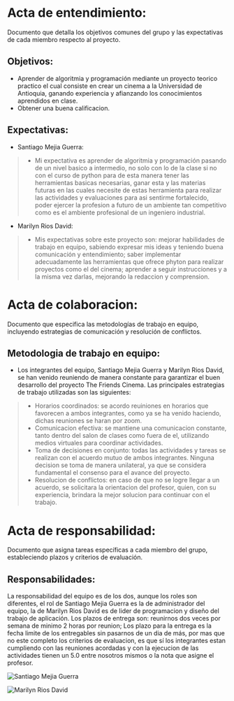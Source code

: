 # Acta de entendimiento:
Documento que detalla los objetivos comunes del grupo y las expectativas de cada miembro respecto al proyecto.

## Objetivos:
* Aprender de algoritmia y programación mediante un proyecto teorico practico el cual consiste en crear un cinema a la Universidad de Antioquia, ganando experiencia y afianzando los conocimientos aprendidos en clase.
* Obtener una buena calificacion.

## Expectativas:
* Santiago Mejia Guerra:
>* Mi expectativa  es aprender de algoritmia y programación pasando de un nivel basico a intermedio, no solo con lo de la clase si no con el curso de python para de esta manera tener las herramientas basicas necesarias,  ganar esta y las materias futuras en las cuales necesite de estas herramienta para realizar las actividades y evaluaciones para asi sentirme fortalecido, poder  ejercer la profesion a futuro de un ambiente tan competitivo como es el ambiente profesional de un ingeniero industrial.
* Marilyn Rios David:
>* Mis expectativas sobre este proyecto son: mejorar habilidades de trabajo en equipo, sabiendo expresar mis ideas y teniendo buena comunicación y entendimiento; saber implementar adecuadamente las herramientas que ofrece phyton para realizar proyectos como el del cinema; aprender a seguir instrucciones y a la misma vez darlas, mejorando la redaccion y comprension.

# Acta de colaboracion:
Documento que especifica las metodologías de trabajo en equipo, incluyendo estrategias de comunicación y resolución de conflictos.

## Metodologia de trabajo en equipo:
* Los integrantes del equipo, Santiago Mejia Guerra y Marilyn Rios David, se han venido reuniendo de manera constante para garantizar el buen desarrollo del proyecto The Friends Cinema. Las principales estrategias de trabajo utilizadas son las siguientes:
>* Horarios coordinados: se acordo reuiniones en horarios que favorecen a ambos integrantes, como ya se ha venido haciendo, dichas reuniones se haran por zoom.
>* Comunicacion efectiva: se mantiene una comunicacion constante, tanto dentro del salon de clases como fuera de el, utilizando medios virtuales para coordinar actividades.
>* Toma de decisiones en conjunto: todas las actividades y tareas se realizan con el acuerdo mutuo de ambos integrantes. Ninguna decision se toma de manera unilateral, ya que se considera fundamental el consenso para el avance del proyecto.
>* Resolucion de conflictos: en caso de que no se logre llegar a un acuerdo, se solicitara la orientacion del profesor, quien, con su experiencia, brindara la mejor solucion para continuar con el trabajo.

# Acta de responsabilidad: 
Documento que asigna tareas específicas a cada miembro del grupo, estableciendo plazos y criterios de evaluación.

## Responsabilidades:
La responsabilidad del equipo es de los dos, aunque los roles son diferentes, el rol de Santiago Mejia Guerra es la de administrador del equipo, la de Marilyn Rios David es de lider de programacion y diseño del trabajo de aplicación. Los plazos de entrega son: reunirnos dos veces por semana de minimo 2 horas por reunion; Los plazo para la entrega es la fecha limite de los entregables sin pasarnos de un dia de más, por mas que no este completo los criterios de evaluacion, es que sí los integrantes estan cumpliendo con las reuniones acordadas y con la ejecucion de las actividades tienen un 5.0 entre nosotros mismos o la nota que asigne el profesor.


![Santiago Mejia Guerra](https://github.com/user-attachments/assets/7918c020-67b1-43f3-bee0-542fd4513240)

![Marilyn Rios David](https://github.com/user-attachments/assets/031094ca-423b-4c8d-b72b-7a0281fd8477)

